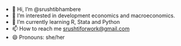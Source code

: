 - 👋 Hi, I’m @srushtibhambere
- 👀 I’m interested in development economics and macroeconomics.
- 🌱 I’m currently learning R, Stata and Python
- 📫 How to reach me srushtiforwork@gmail.com
- 😄 Pronouns: she/her


<!---
srushtibhambere/srushtibhambere is a ✨ special ✨ repository because its `README.md` (this file) appears on your GitHub profile.
You can click the Preview link to take a look at your changes.
--->
